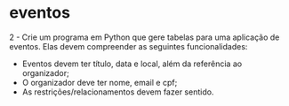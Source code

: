 # eventos

2 - Crie um programa em Python que gere tabelas para uma aplicação de eventos. Elas devem compreender as seguintes funcionalidades:

*    Eventos devem ter título, data e local, além da referência ao organizador;
*    O organizador deve ter nome, email e cpf;
*    As restrições/relacionamentos devem fazer sentido.
